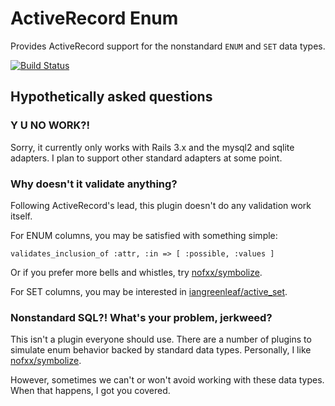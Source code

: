 # ActiveRecord Enum #

Provides ActiveRecord support for the nonstandard `ENUM` and `SET` data types.

[![Build Status](http://travis-ci.org/iangreenleaf/activerecord_enum.png)](http://travis-ci.org/iangreenleaf/activerecord_enum)

## Hypothetically asked questions ##

### Y U NO WORK?! ###

Sorry, it currently only works with Rails 3.x and the mysql2 and sqlite adapters. I plan to support other standard adapters at some point.

### Why doesn't it validate anything? ###

Following ActiveRecord's lead, this plugin doesn't do any validation work itself.

For ENUM columns, you may be satisfied with something simple:

    validates_inclusion_of :attr, :in => [ :possible, :values ]

Or if you prefer more bells and whistles, try [nofxx/symbolize](https://github.com/nofxx/symbolize).

For SET columns, you may be interested in [iangreenleaf/active_set](https://github.com/iangreenleaf/active_set).

### Nonstandard SQL?! What's your problem, jerkweed? ###

This isn't a plugin everyone should use. There are a number of plugins to simulate enum behavior backed by standard data types. Personally, I like [nofxx/symbolize](https://github.com/nofxx/symbolize).

However, sometimes we can't or won't avoid working with these data types. When that happens, I got you covered.
